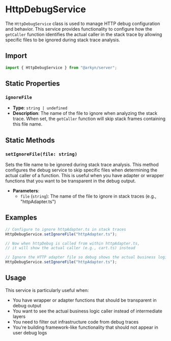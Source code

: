 # HttpDebugService

The `HttpDebugService` class is used to manage HTTP debug configuration and behavior. This service provides functionality to configure how the `getCaller` function identifies the actual caller in the stack trace by allowing specific files to be ignored during stack trace analysis.

## Import

```ts
import { HttpDebugService } from "@arkyn/server";
```

## Static Properties

### `ignoreFile`

- **Type**: `string | undefined`
- **Description**: The name of the file to ignore when analyzing the stack trace. When set, the `getCaller` function will skip stack frames containing this file name.

## Static Methods

### `setIgnoreFile(file: string)`

Sets the file name to be ignored during stack trace analysis. This method configures the debug service to skip specific files when determining the actual caller of a function. This is useful when you have adapter or wrapper functions that you want to be transparent in the debug output.

- **Parameters**:
  - `file` (`string`): The name of the file to ignore in stack traces (e.g., "httpAdapter.ts")

## Examples

```typescript
// Configure to ignore httpAdapter.ts in stack traces
HttpDebugService.setIgnoreFile("httpAdapter.ts");

// Now when httpDebug is called from within httpAdapter.ts,
// it will show the actual caller (e.g., cart.ts) instead
```

```typescript
// Ignore the HTTP adapter file so debug shows the actual business logic caller
HttpDebugService.setIgnoreFile("httpAdapter.ts");
```

## Usage

This service is particularly useful when:

- You have wrapper or adapter functions that should be transparent in debug output
- You want to see the actual business logic caller instead of intermediate layers
- You need to filter out infrastructure code from debug traces
- You're building framework-like functionality that should not appear in user debug logs
